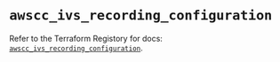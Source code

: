 # `awscc_ivs_recording_configuration`

Refer to the Terraform Registory for docs: [`awscc_ivs_recording_configuration`](https://registry.terraform.io/providers/hashicorp/awscc/0.70.0/docs/resources/ivs_recording_configuration).
